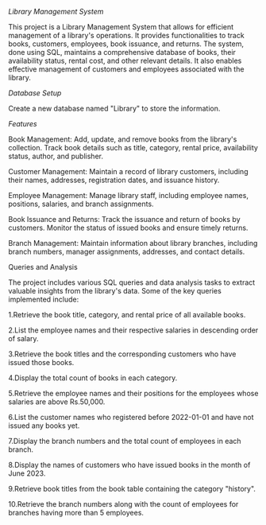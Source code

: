 *Library Management System*


This project is a Library Management System that allows for efficient management of a library's operations. It provides functionalities to track books, customers, employees, book issuance, and returns. The system, done using SQL, maintains a comprehensive database of books, their availability status, rental cost, and other relevant details. It also enables effective management of customers and employees associated with the library.

*Database Setup*

Create a new database named "Library" to store the information.

*Features*

Book Management: Add, update, and remove books from the library's collection. Track book details such as title, category, rental price, availability status, author, and publisher.

Customer Management: Maintain a record of library customers, including their names, addresses, registration dates, and issuance history.

Employee Management: Manage library staff, including employee names, positions, salaries, and branch assignments.

Book Issuance and Returns: Track the issuance and return of books by customers. Monitor the status of issued books and ensure timely returns.

Branch Management: Maintain information about library branches, including branch numbers, manager assignments, addresses, and contact details.


Queries and Analysis

The project includes various SQL queries and data analysis tasks to extract valuable insights from the library's data. Some of the key queries implemented include:

1.Retrieve the book title, category, and rental price of all available books.

2.List the employee names and their respective salaries in descending order of salary.

3.Retrieve the book titles and the corresponding customers who have issued those books.

4.Display the total count of books in each category.

5.Retrieve the employee names and their positions for the employees whose salaries are above Rs.50,000.

6.List the customer names who registered before 2022-01-01 and have not issued any books yet.

7.Display the branch numbers and the total count of employees in each branch.

8.Display the names of customers who have issued books in the month of June 2023.

9.Retrieve book titles from the book table containing the category "history".

10.Retrieve the branch numbers along with the count of employees for branches having more than 5 employees.
